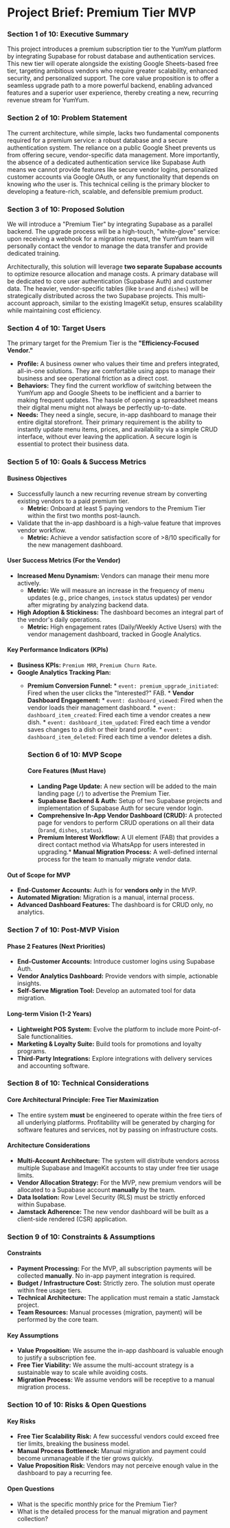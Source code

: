 # Project Brief: Premium Tier MVP

### Section 1 of 10: Executive Summary
This project introduces a premium subscription tier to the YumYum platform by integrating Supabase for robust database and authentication services. This new tier will operate alongside the existing Google Sheets-based free tier, targeting ambitious vendors who require greater scalability, enhanced security, and personalized support. The core value proposition is to offer a seamless upgrade path to a more powerful backend, enabling advanced features and a superior user experience, thereby creating a new, recurring revenue stream for YumYum.

### Section 2 of 10: Problem Statement
The current architecture, while simple, lacks two fundamental components required for a premium service: a robust database and a secure authentication system. The reliance on a public Google Sheet prevents us from offering secure, vendor-specific data management. More importantly, the absence of a dedicated authentication service like Supabase Auth means we cannot provide features like secure vendor logins, personalized customer accounts via Google OAuth, or any functionality that depends on knowing *who* the user is. This technical ceiling is the primary blocker to developing a feature-rich, scalable, and defensible premium product.

### Section 3 of 10: Proposed Solution
We will introduce a "Premium Tier" by integrating Supabase as a parallel backend. The upgrade process will be a high-touch, "white-glove" service: upon receiving a webhook for a migration request, the YumYum team will personally contact the vendor to manage the data transfer and provide dedicated training.

Architecturally, this solution will leverage **two separate Supabase accounts** to optimize resource allocation and manage costs. A primary database will be dedicated to core user authentication (Supabase Auth) and customer data. The heavier, vendor-specific tables (like `brand` and `dishes`) will be strategically distributed across the two Supabase projects. This multi-account approach, similar to the existing ImageKit setup, ensures scalability while maintaining cost efficiency.

### Section 4 of 10: Target Users
The primary target for the Premium Tier is the **"Efficiency-Focused Vendor."**
*   **Profile:** A business owner who values their time and prefers integrated, all-in-one solutions. They are comfortable using apps to manage their business and see operational friction as a direct cost.
*   **Behaviors:** They find the current workflow of switching between the YumYum app and Google Sheets to be inefficient and a barrier to making frequent updates. The hassle of opening a spreadsheet means their digital menu might not always be perfectly up-to-date.
*   **Needs:** They need a single, secure, in-app dashboard to manage their entire digital storefront. Their primary requirement is the ability to instantly update menu items, prices, and availability via a simple CRUD interface, without ever leaving the application. A secure login is essential to protect their business data.

### Section 5 of 10: Goals & Success Metrics
#### Business Objectives
*   Successfully launch a new recurring revenue stream by converting existing vendors to a paid premium tier.
    *   **Metric:** Onboard at least 5 paying vendors to the Premium Tier within the first two months post-launch.
*   Validate that the in-app dashboard is a high-value feature that improves vendor workflow.
    *   **Metric:** Achieve a vendor satisfaction score of >8/10 specifically for the new management dashboard.
#### User Success Metrics (For the Vendor)
*   **Increased Menu Dynamism:** Vendors can manage their menu more actively.
    *   **Metric:** We will measure an increase in the frequency of menu updates (e.g., price changes, `instock` status updates) per vendor after migrating by analyzing backend data.
*   **High Adoption & Stickiness:** The dashboard becomes an integral part of the vendor's daily operations.
    *   **Metric:** High engagement rates (Daily/Weekly Active Users) with the vendor management dashboard, tracked in Google Analytics.
#### Key Performance Indicators (KPIs)
*   **Business KPIs:** `Premium MRR`, `Premium Churn Rate`.
*   **Google Analytics Tracking Plan:**
    *   **Premium Conversion Funnel:**
            *   `event: premium_upgrade_initiated`: Fired when the user clicks the "Interested?" FAB.
            *   **Vendor Dashboard Engagement:**
                *   `event: dashboard_viewed`: Fired when the vendor loads their management dashboard.
                *   `event: dashboard_item_created`: Fired each time a vendor creates a new dish.
                *   `event: dashboard_item_updated`: Fired each time a vendor saves changes to a dish or their brand profile.
                *   `event: dashboard_item_deleted`: Fired each time a vendor deletes a dish.
        
        ### Section 6 of 10: MVP Scope
        #### Core Features (Must Have)
        *   **Landing Page Update:** A new section will be added to the main landing page (`/`) to advertise the Premium Tier.
        *   **Supabase Backend & Auth:** Setup of two Supabase projects and implementation of Supabase Auth for secure vendor login.
        *   **Comprehensive In-App Vendor Dashboard (CRUD):** A protected page for vendors to perform CRUD operations on all their data (`brand`, `dishes`, `status`).
        *   **Premium Interest Workflow:** A UI element (FAB) that provides a direct contact method via WhatsApp for users interested in upgrading.*   **Manual Migration Process:** A well-defined internal process for the team to manually migrate vendor data.
#### Out of Scope for MVP
*   **End-Customer Accounts:** Auth is for **vendors only** in the MVP.
*   **Automated Migration:** Migration is a manual, internal process.
*   **Advanced Dashboard Features:** The dashboard is for CRUD only, no analytics.

### Section 7 of 10: Post-MVP Vision
#### Phase 2 Features (Next Priorities)
*   **End-Customer Accounts:** Introduce customer logins using Supabase Auth.
*   **Vendor Analytics Dashboard:** Provide vendors with simple, actionable insights.
*   **Self-Serve Migration Tool:** Develop an automated tool for data migration.
#### Long-term Vision (1-2 Years)
*   **Lightweight POS System:** Evolve the platform to include more Point-of-Sale functionalities.
*   **Marketing & Loyalty Suite:** Build tools for promotions and loyalty programs.
*   **Third-Party Integrations:** Explore integrations with delivery services and accounting software.

### Section 8 of 10: Technical Considerations
#### Core Architectural Principle: Free Tier Maximization
*   The entire system **must** be engineered to operate within the free tiers of all underlying platforms. Profitability will be generated by charging for software features and services, not by passing on infrastructure costs.
#### Architecture Considerations
*   **Multi-Account Architecture:** The system will distribute vendors across multiple Supabase and ImageKit accounts to stay under free tier usage limits.
*   **Vendor Allocation Strategy:** For the MVP, new premium vendors will be allocated to a Supabase account **manually** by the team.
*   **Data Isolation:** Row Level Security (RLS) must be strictly enforced within Supabase.
*   **Jamstack Adherence:** The new vendor dashboard will be built as a client-side rendered (CSR) application.

### Section 9 of 10: Constraints & Assumptions
#### Constraints
*   **Payment Processing:** For the MVP, all subscription payments will be collected **manually**. No in-app payment integration is required.
*   **Budget / Infrastructure Cost:** Strictly zero. The solution must operate within free usage tiers.
*   **Technical Architecture:** The application must remain a static Jamstack project.
*   **Team Resources:** Manual processes (migration, payment) will be performed by the core team.
#### Key Assumptions
*   **Value Proposition:** We assume the in-app dashboard is valuable enough to justify a subscription fee.
*   **Free Tier Viability:** We assume the multi-account strategy is a sustainable way to scale while avoiding costs.
*   **Migration Process:** We assume vendors will be receptive to a manual migration process.

### Section 10 of 10: Risks & Open Questions
#### Key Risks
*   **Free Tier Scalability Risk:** A few successful vendors could exceed free tier limits, breaking the business model.
*   **Manual Process Bottleneck:** Manual migration and payment could become unmanageable if the tier grows quickly.
*   **Value Proposition Risk:** Vendors may not perceive enough value in the dashboard to pay a recurring fee.
#### Open Questions
*   What is the specific monthly price for the Premium Tier?
*   What is the detailed process for the manual migration and payment collection?